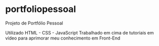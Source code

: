 # portfoliopessoal
Projeto de Portfólio Pessoal 


Utilizado HTML - CSS - JavaScript
Trabalhado em cima de tutoriais em vídeo
para aprimorar meu conhecimento em Front-End
